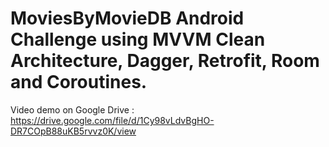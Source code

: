 # MoviesByMovieDB Android Challenge using MVVM Clean Architecture, Dagger, Retrofit, Room and Coroutines.
Video demo on Google Drive : https://drive.google.com/file/d/1Cy98vLdvBgHO-DR7COpB88uKB5rvvz0K/view
